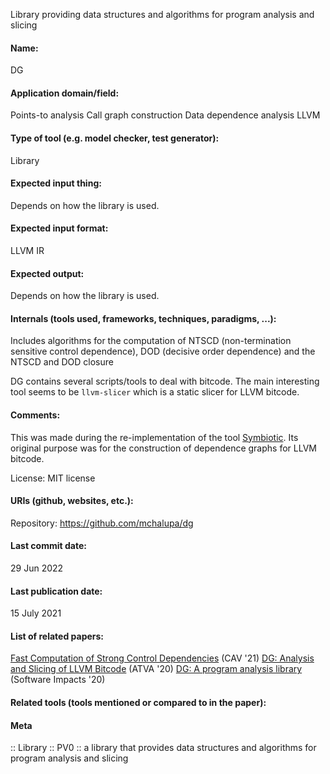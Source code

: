 Library providing data structures and algorithms for program analysis and slicing

#### Name:
DG

#### Application domain/field:
Points-to analysis
Call graph construction
Data dependence analysis
LLVM

#### Type of tool (e.g. model checker, test generator):
Library

#### Expected input thing:
Depends on how the library is used.

#### Expected input format:
LLVM IR

#### Expected output:
Depends on how the library is used. 

#### Internals (tools used, frameworks, techniques, paradigms, ...):
Includes algorithms for the computation of NTSCD (non-termination sensitive control dependence), DOD (decisive order dependence) and the NTSCD and DOD closure

DG contains several scripts/tools to deal with bitcode. The main interesting tool seems to be `llvm-slicer` which is a static slicer for LLVM bitcode.

#### Comments:
This was made during the re-implementation of the tool [Symbiotic](Symbiotic.md). Its original purpose was for the construction of dependence graphs for LLVM bitcode.

License: MIT license

#### URIs (github, websites, etc.):
Repository: https://github.com/mchalupa/dg

#### Last commit date:
29 Jun 2022

#### Last publication date:
15 July 2021

#### List of related papers:
[Fast Computation of Strong Control Dependencies](https://doi.org/10.1007/978-3-030-81688-9_41) (CAV '21)
[DG: Analysis and Slicing of LLVM Bitcode](https://doi.org/10.1007/978-3-030-59152-6_33) (ATVA '20)
[DG: A program analysis library](https://doi.org/10.1016/j.simpa.2020.100038) (Software Impacts '20)

#### Related tools (tools mentioned or compared to in the paper):

#### Meta
:: Library
:: PV0 :: a library that provides data structures and algorithms for program analysis and slicing